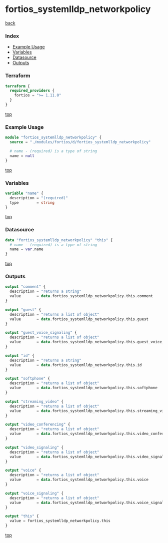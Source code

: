 # fortios_systemlldp_networkpolicy

[back](../fortios.md)

### Index

- [Example Usage](#example-usage)
- [Variables](#variables)
- [Datasource](#datasource)
- [Outputs](#outputs)

### Terraform

```terraform
terraform {
  required_providers {
    fortios = ">= 1.11.0"
  }
}
```

[top](#index)

### Example Usage

```terraform
module "fortios_systemlldp_networkpolicy" {
  source = "./modules/fortios/d/fortios_systemlldp_networkpolicy"

  # name - (required) is a type of string
  name = null
}
```

[top](#index)

### Variables

```terraform
variable "name" {
  description = "(required)"
  type        = string
}
```

[top](#index)

### Datasource

```terraform
data "fortios_systemlldp_networkpolicy" "this" {
  # name - (required) is a type of string
  name = var.name
}
```

[top](#index)

### Outputs

```terraform
output "comment" {
  description = "returns a string"
  value       = data.fortios_systemlldp_networkpolicy.this.comment
}

output "guest" {
  description = "returns a list of object"
  value       = data.fortios_systemlldp_networkpolicy.this.guest
}

output "guest_voice_signaling" {
  description = "returns a list of object"
  value       = data.fortios_systemlldp_networkpolicy.this.guest_voice_signaling
}

output "id" {
  description = "returns a string"
  value       = data.fortios_systemlldp_networkpolicy.this.id
}

output "softphone" {
  description = "returns a list of object"
  value       = data.fortios_systemlldp_networkpolicy.this.softphone
}

output "streaming_video" {
  description = "returns a list of object"
  value       = data.fortios_systemlldp_networkpolicy.this.streaming_video
}

output "video_conferencing" {
  description = "returns a list of object"
  value       = data.fortios_systemlldp_networkpolicy.this.video_conferencing
}

output "video_signaling" {
  description = "returns a list of object"
  value       = data.fortios_systemlldp_networkpolicy.this.video_signaling
}

output "voice" {
  description = "returns a list of object"
  value       = data.fortios_systemlldp_networkpolicy.this.voice
}

output "voice_signaling" {
  description = "returns a list of object"
  value       = data.fortios_systemlldp_networkpolicy.this.voice_signaling
}

output "this" {
  value = fortios_systemlldp_networkpolicy.this
}
```

[top](#index)